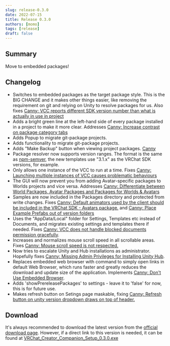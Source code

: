 ```yaml
---
slug: release-0.3.0
date: 2022-07-15
title: Release 0.3.0
authors: [momo]
tags: [release]
draft: false
---
```

## Summary

Move to embedded packages!
<!--truncate-->

## Changelog
* Switches to embedded packages as the target package style. This is the BIG CHANGE and it makes other things easier, like removing the requirement on git and relying on Unity to resolve packages for us. Also fixes [Canny: VCC reports different SDK version number than what is actually in use in project](https://feedback.vrchat.com/creator-companion-beta/p/vcc-reports-different-sdk-version-number-than-what-is-actually-in-use-in-project)
* Adds a bright green line at the left-hand side of every package installed in a project to make it more clear. Addresses [Canny: Increase contrast on package category tabs](https://feedback.vrchat.com/creator-companion-beta/p/027-feedback-increase-contrast-on-package-category-tabs)
* Adds Popup to migrate git-package projects.
* Adds functionality to migrate git-package projects.
* Adds "Make Backup" button when viewing project packages. [Canny](https://feedback.vrchat.com/creator-companion-beta/p/project-backup-option)
* Package resolver now supports version ranges. The format is the same as [npm-semver](https://github.com/npm/node-semver#ranges), the new templates use "3.1.x" as the VRChat SDK versions, for example.
* Only allows one instance of the VCC to run at a time. Fixes [Canny: Launching multiple instances of VCC causes problematic behaviours](https://feedback.vrchat.com/creator-companion-beta/p/022-launching-multiple-instances-of-vcc-causes-problematic-behaviours)
* The GUI will now prevent you from adding Avatar-specific packages to Worlds projects and vice versa. Addresses [Canny: Differentiate between World Packages, Avatar Packages and Packages for Worlds & Avatars](https://feedback.vrchat.com/creator-companion-beta/p/differentiate-between-world-packages-avatar-packages-and-packages-for-worlds-ava)
* Samples are now included in the Packages directory and protected from write changes. Fixes [Canny: Default animators used by the client should be included in the VRChat SDK - Avatars package.](https://feedback.vrchat.com/creator-companion-beta/p/default-animators-used-by-the-client-should-be-included-in-the-vrchat-sdk-avatar) and [Canny: Place Example Prefabs out of version folders](https://feedback.vrchat.com/creator-companion-beta/p/place-example-prefabs-out-of-version-folders)
* Uses the "AppData/Local" folder for Settings, Templates etc instead of Documents, and migrates existing settings and templates there if needed. Fixes [Canny: VCC does not handle blocked documents permission gracefully](https://feedback.vrchat.com/creator-companion-beta/p/vcc-does-not-handle-blocked-documents-permission-gracefully).
* Increases and normalizes mouse scroll speed in all scrollable areas. Fixes [Canny: Mouse scroll speed is not respected.](https://feedback.vrchat.com/creator-companion-beta/p/bug-020-mouse-scroll-speed-is-not-respected)
* Now tries to escalate Unity and Hub installations as administrator. Hopefully fixes [Canny: Missing Admin Privileges for Installing Unity Hub](https://feedback.vrchat.com/creator-companion-beta/p/bug-creator-companion-missing-admin-privileges-for-installing-unity-hub).
* Replaces embedded web browser with command to simply open links in default Web Browser, which runs faster and greatly reduces the download and update size of the application. Implements [Canny: Don't Use Embedded Browser](https://feedback.vrchat.com/creator-companion-beta/p/vcc-dont-use-embedded-browser).
* Adds 'showPrereleasePackages' to settings - leave it to 'false' for now, this is for future use.
* Makes refresh button on Setings page maskable, fixing [Canny: Refresh button on unity version dropdown draws on top of header.](https://feedback.vrchat.com/creator-companion-beta/p/bug-020-refresh-button-on-unity-version-dropdown-draws-on-top-of-header)
<!--truncate-->
## Download

It's always recommended to download the latest version from the [official download page](https://vrchat.com/home/download).
However, if a direct link to this version is needed, it can be found at [VRChat_Creator_Companion_Setup_0.3.0.exe](https://vrcpm.vrchat.cloud/vcc/Builds/0.3.0/VRChat_CreatorCompanion_Setup_0.3.0.exe)
